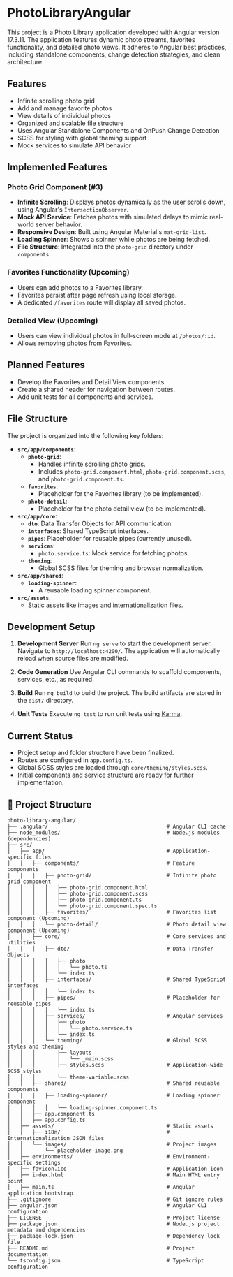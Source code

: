 # PhotoLibraryAngular

This project is a Photo Library application developed with Angular version 17.3.11. The application features dynamic photo streams, favorites functionality, and detailed photo views. It adheres to Angular best practices, including standalone components, change detection strategies, and clean architecture.

## Features

-   Infinite scrolling photo grid
-   Add and manage favorite photos
-   View details of individual photos
-   Organized and scalable file structure
-   Uses Angular Standalone Components and OnPush Change Detection
-   SCSS for styling with global theming support
-   Mock services to simulate API behavior

## Implemented Features

### Photo Grid Component (#3)

-   **Infinite Scrolling**: Displays photos dynamically as the user scrolls down, using Angular's `IntersectionObserver`.
-   **Mock API Service**: Fetches photos with simulated delays to mimic real-world server behavior.
-   **Responsive Design**: Built using Angular Material's `mat-grid-list`.
-   **Loading Spinner**: Shows a spinner while photos are being fetched.
-   **File Structure**: Integrated into the `photo-grid` directory under `components`.

### Favorites Functionality (Upcoming)

-   Users can add photos to a Favorites library.
-   Favorites persist after page refresh using local storage.
-   A dedicated `/favorites` route will display all saved photos.

### Detailed View (Upcoming)

-   Users can view individual photos in full-screen mode at `/photos/:id`.
-   Allows removing photos from Favorites.

## Planned Features

-   Develop the Favorites and Detail View components.
-   Create a shared header for navigation between routes.
-   Add unit tests for all components and services.

## File Structure

The project is organized into the following key folders:

-   **`src/app/components`**:
    -   **`photo-grid`**:
        -   Handles infinite scrolling photo grids.
        -   Includes `photo-grid.component.html`, `photo-grid.component.scss`, and `photo-grid.component.ts`.
    -   **`favorites`**:
        -   Placeholder for the Favorites library (to be implemented).
    -   **`photo-detail`**:
        -   Placeholder for the photo detail view (to be implemented).
-   **`src/app/core`**:
    -   **`dto`**: Data Transfer Objects for API communication.
    -   **`interfaces`**: Shared TypeScript interfaces.
    -   **`pipes`**: Placeholder for reusable pipes (currently unused).
    -   **`services`**:
        -   `photo.service.ts`: Mock service for fetching photos.
    -   **`theming`**:
        -   Global SCSS files for theming and browser normalization.
-   **`src/app/shared`**:
    -   **`loading-spinner`**:
        -   A reusable loading spinner component.
-   **`src/assets`**:
    -   Static assets like images and internationalization files.

## Development Setup

1. **Development Server**
   Run `ng serve` to start the development server. Navigate to `http://localhost:4200/`. The application will automatically reload when source files are modified.

2. **Code Generation**
   Use Angular CLI commands to scaffold components, services, etc., as required.

3. **Build**
   Run `ng build` to build the project. The build artifacts are stored in the `dist/` directory.

4. **Unit Tests**
   Execute `ng test` to run unit tests using [Karma](https://karma-runner.github.io).

## Current Status

-   Project setup and folder structure have been finalized.
-   Routes are configured in `app.config.ts`.
-   Global SCSS styles are loaded through `core/theming/styles.scss`.
-   Initial components and service structure are ready for further implementation.

## 📂 Project Structure

```plaintext
photo-library-angular/
├── .angular/                                      # Angular CLI cache
├── node_modules/                                  # Node.js modules (dependencies)
├── src/
│   ├── app/                                       # Application-specific files
│   │   ├── components/                            # Feature components
│   │   │   ├── photo-grid/                        # Infinite photo grid component
│   │   │   │   ├── photo-grid.component.html
│   │   │   │   ├── photo-grid.component.scss
│   │   │   │   ├── photo-grid.component.ts
│   │   │   │   └── photo-grid.component.spec.ts
│   │   │   ├── favorites/                         # Favorites list component (Upcoming)
│   │   │   └── photo-detail/                      # Photo detail view component (Upcoming)
│   │   ├── core/                                  # Core services and utilities
│   │   │   ├── dto/                               # Data Transfer Objects
│   │   │   │   ├── photo
│   │   │   │   │   └── photo.ts
│   │   │   │   └── index.ts  
│   │   │   ├── interfaces/                        # Shared TypeScript interfaces
│   │   │   │   └── index.ts  
│   │   │   ├── pipes/                             # Placeholder for reusable pipes
│   │   │   │   └── index.ts  
│   │   │   ├── services/                          # Angular services
│   │   │   │   ├── photo
│   │   │   │   │   └── photo.service.ts
│   │   │   │   └── index.ts
│   │   │   └── theming/                           # Global SCSS styles and theming
│   │   │       ├── layouts
│   │   │       │   └── _main.scss
│   │   │       ├── styles.scss                    # Application-wide SCSS styles
│   │   │       └── theme-variable.scss
│   │   ├── shared/                                # Shared reusable components
│   │   │   ├── loading-spinner/                   # Loading spinner component
│   │   │   │   └── loading-spinner.component.ts
│   │   ├── app.component.ts      
│   │   ├── app.config.ts      
│   ├── assets/                                    # Static assets
│   │   ├── i18n/                                  # Internationalization JSON files
│   │   └── images/                                # Project images
│   │       └── placeholder-image.png  
│   ├── environments/                              # Environment-specific settings
│   ├── favicon.ico                                # Application icon
│   ├── index.html                                 # Main HTML entry point
│   ├── main.ts                                    # Angular application bootstrap
├── .gitignore                                     # Git ignore rules
├── angular.json                                   # Angular CLI configuration
├── LICENSE                                        # Project license
├── package.json                                   # Node.js project metadata and dependencies
├── package-lock.json                              # Dependency lock file
├── README.md                                      # Project documentation
└── tsconfig.json                                  # TypeScript configuration
```

